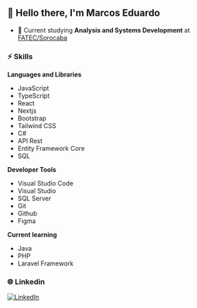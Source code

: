 ## 👋 Hello there, I'm **Marcos Eduardo**

- 📒 Current studying **Analysis and Systems Development** at [FATEC/Sorocaba](http://www.fatecsorocaba.edu.br/)

### ⚡️ Skills

**Languages and Libraries**

 - JavaScript
 - TypeScript
 - React
 - Nextjs
 - Bootstrap
 - Tailwind CSS
 - C#
 - API Rest
 - Entity Framework Core
 - SQL 
 
**Developer Tools**

 - Visual Studio Code
 - Visual Studio
 - SQL Server
 - Git
 - Github
 - Figma

**Current learning**
- Java
- PHP
- Laravel Framework

### 🌐 Linkedin

<a href="https://www.linkedin.com/in/marcos-eduardo-camargo-7511bb21b/" target="_blank"> <img src="https://img.shields.io/badge/LinkedIn-0077B5?style=for-the-badge&logo=linkedin&logoColor=white" alt="LinkedIn">
</a>
